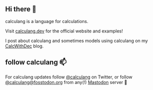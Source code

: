 ## Hi there 👋

calculang is a language for calculations.

Visit [calculang.dev](https://calculang.dev) for the official website and examples!

I post about calculang and sometimes models using calculang on my [CalcWithDec](https://calcwithdec.dev/) blog.

## follow calculang 📫

For calculang updates follow [@calculang](https://twitter.com/calculang) on Twitter, or follow [@calculang@fosstodon.org](https://fosstodon.org/@calculang) from any(!) [Mastodon](https://joinmastodon.org/) server 🐘

<!-- For calculang office hours, [schedule on Calendly](https://calendly.com/dcnconsulting/calculang-office-hours-20). -->

<!--

**Here are some ideas to get you started:**

🙋‍♀️ A short introduction - what is your organization all about?
🌈 Contribution guidelines - how can the community get involved?
👩‍💻 Useful resources - where can the community find your docs? Is there anything else the community should know?
🍿 Fun facts - what does your team eat for breakfast?
🧙 Remember, you can do mighty things with the power of [Markdown](https://guides.github.com/features/mastering-markdown/)
-->
